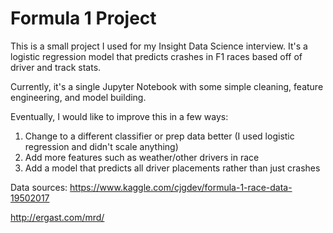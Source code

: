 # Formula 1 Project

This is a small project I used for my Insight Data Science interview. It's a logistic regression model that predicts crashes in F1 races based off of driver and track stats.

Currently, it's a single Jupyter Notebook with some simple cleaning, feature engineering, and model building.

Eventually, I would like to improve this in a few ways:
  1. Change to a different classifier or prep data better (I used logistic regression and didn't scale anything)
  2. Add more features such as weather/other drivers in race
  3. Add a model that predicts all driver placements rather than just crashes
  
Data sources:
https://www.kaggle.com/cjgdev/formula-1-race-data-19502017

http://ergast.com/mrd/
